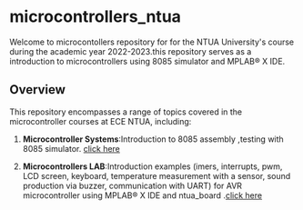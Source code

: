 # microcontrollers_ntua
Welcome to microcontollers repository for for the NTUA University's course during the academic year 2022-2023.this repository serves as a introduction to microcontrollers using 8085 simulator and MPLAB® X IDE.

## Overview

This repository encompasses a range of topics covered in the microcontroller courses at ECE NTUA, including:

1. **Microcontroller Systems**:Introduction to 8085 assembly ,testing with 8085 simulator. [click here](./microcontrollers_Systems)
   
2. **Microcontrollers LAB**:Introduction examples (imers, interrupts, pwm, LCD screen, keyboard, temperature measurement with a sensor, sound production via buzzer, communication with UART) for AVR microcontroller using MPLAB® X IDE and ntua_board .[click here](./LAB_microcontrollers(AVR))
